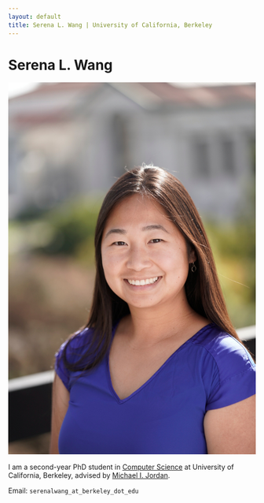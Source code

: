 ```yaml
---
layout: default
title: Serena L. Wang | University of California, Berkeley
---
```

	
	
# Serena L. Wang #

<img src="img/serena.jpg" alt="Photo" class="leftside_image">

I am a second-year PhD student in [Computer Science](https://eecs.berkeley.edu/) at University of California, Berkeley, advised by [Michael I. Jordan](https://people.eecs.berkeley.edu/~jordan/). 
			
Email: `serenalwang_at_berkeley_dot_edu`


